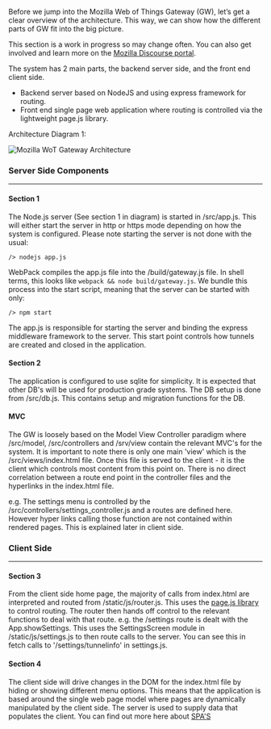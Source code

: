 Before we jump into the Mozilla Web of Things Gateway (GW), let’s get a clear overview of the architecture. This way, we can show how the different parts of GW fit into the big picture.

This section is a work in progress so may change often. You can also get involved and learn more on the [Mozilla Discourse portal](https://discourse.mozilla.org/c/iot).

The system has 2 main parts, the backend server side, and the front end client side.
* Backend server based on NodeJS and using express framework for routing.
* Front end single page web application where routing is controlled via the lightweight page.js library.

Architecture Diagram 1:

![Mozilla WoT Gateway Architecture](https://github.com/mozilla-iot/wiki/blob/master/wiki/images/wot_gw.png)

### Server Side Components

***

#### Section 1

The Node.js server (See section 1 in diagram) is started in /src/app.js. This will either start the server in http or https mode depending on how the system is configured.
Please note starting the server is not done with the usual:

	/> nodejs app.js
	
WebPack compiles the app.js file into the /build/gateway.js file. In shell terms, this looks like `webpack && node build/gateway.js`. We bundle this process into the start script, meaning that the server can be started with only:

	/> npm start

The app.js is responsible for starting the server and binding the express middleware framework to the server. 
This start point controls how tunnels are created and closed in the application.

#### Section 2

The application is configured to use sqlite for simplicity. It is expected that other DB's will be used for production grade systems.
The DB setup is done from /src/db.js. This contains setup and migration functions for the DB.

#### MVC 

The GW is loosely based on the Model View Controller paradigm where /src/model, /src/controllers and /srv/view contain the relevant MVC's for the system.
It is important to note there is only one main 'view' which is the /src/views/index.html file. 
Once this file is served to the client - it is the client which controls most content from this point on. There is no direct correlation between a route end point in the controller files and the hyperlinks in the index.html file. 

e.g. The settings menu is controlled by the /src/controllers/settings_controller.js and a routes are defined here. However hyper links calling those function are not contained within rendered pages. This is explained later in client side.

### Client Side

***

#### Section 3


From the client side home page, the majority of calls from index.html are interpreted and routed from /static/js/router.js. This uses the [page.js library](https://github.com/visionmedia/page.js) to control routing.
The router then hands off control to the relevant functions to deal with that route. e.g. the /settings route is dealt with the App.showSettings. This uses the SettingsScreen module in /static/js/settings.js to then route calls to the server.
You can see this in fetch calls to '/settings/tunnelinfo' in settings.js.


#### Section 4

The client side will drive changes in the DOM for the index.html file by hiding or showing different menu options. This means that the application is based around the single web page model where pages are dynamically manipulated by the client side.
The server is used to supply data that populates the client. You can find out more here about [SPA'S](https://en.wikipedia.org/wiki/Single-page_application)
